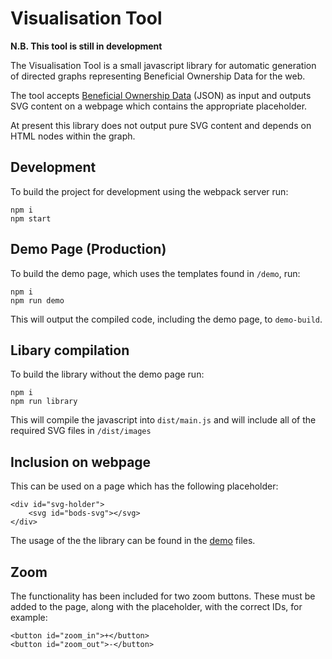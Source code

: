 # Visualisation Tool

**N.B. This tool is still in development**

The Visualisation Tool is a small javascript library for automatic generation of directed graphs representing Beneficial Ownership Data for the web.

The tool accepts [Beneficial Ownership Data](http://standard.openownership.org/) (JSON) as input and outputs SVG content on a webpage which contains the appropriate placeholder.

At present this library does not output pure SVG content and depends on HTML nodes within the graph.

## Development
To build the project for development using the webpack server run:

```
npm i
npm start
```

## Demo Page (Production)
To build the demo page, which uses the templates found in `/demo`, run:

```
npm i
npm run demo
```
This will output the compiled code, including the demo page, to `demo-build`.

## Libary compilation
To build the library without the demo page run:

```
npm i
npm run library
```
This will compile the javascript into `dist/main.js` and will include all of the required SVG files in `/dist/images`

## Inclusion on webpage

This can be used on a page which has the following placeholder:

```
<div id="svg-holder">
    <svg id="bods-svg"></svg>
</div>
```
The usage of the the library can be found in the [demo](demo/) files.

## Zoom

The functionality has been included for two zoom buttons. These must be added to the page, along with the placeholder, with the correct IDs, for example:

```
<button id="zoom_in">+</button>
<button id="zoom_out">-</button>
```

